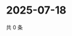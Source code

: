 # 2025-07-18

共 0 条

<!-- BEGIN ZHIHUQUESTIONS -->
<!-- 最后更新时间 Fri Jul 18 2025 20:23:30 GMT+0800 (China Standard Time) -->

<!-- END ZHIHUQUESTIONS -->

